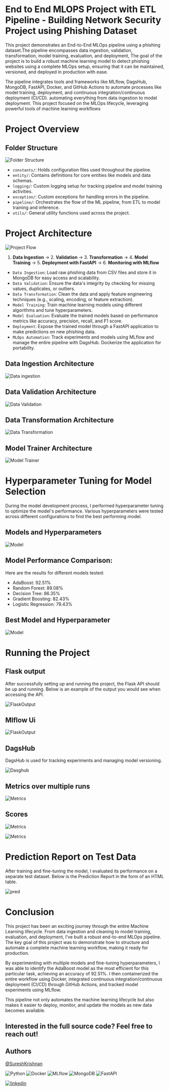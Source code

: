 # End to End MLOPS Project with ETL Pipeline - Building Network Security Project using Phishing Dataset


This project demonstrates an End-to-End MLOps pipeline using a phishing dataset.The pipeline encompasses data ingestion, validation, transformation, model training, evaluation, and deployment, The goal of the project is to build a robust machine learning model to detect phishing websites using a complete MLOps setup, ensuring that it can be maintained, versioned, and deployed in production with ease.

The pipeline integrates tools and frameworks like MLflow, DagsHub, MongoDB, FastAPI, Docker, and GitHub Actions to automate processes like model training, deployment, and continuous integration/continuous deployment (CI/CD). automating everything from data ingestion to model deployment. This project focused on the MLOps lifecycle, leveraging powerful tools of machine learning workflows

# Project Overview

## Folder Structure
![Folder Structure](https://github.com/SKrishna-7/end-end-mlops-project/blob/main/ProjectStructure/floder.png)

* `constants/`: Holds configuration files used throughout the pipeline.
* `entity/`: Contains definitions for core entities like models and data schemas.
* `logging/`: Custom logging setup for tracking pipeline and model training activities.
* `exception/`: Custom exceptions for handling errors in the pipeline.
* `pipeline/`: Orchestrates the flow of the ML pipeline, from ETL to model training and inference.
* `utils/`: General utility functions used across the project.






# Project Architecture

![Project Flow](https://github.com/SKrishna-7/end-end-mlops-project/blob/main/ProjectStructure/Projectflow.png)

1. **Data Ingestion** → 2. **Validation** → 3. **Transformation** → 4. **Model Training** → 5. **Deployment with FastAPI** → 6. **Monitoring with MLflow**


* `Data Ingestion`: Load raw phishing data from CSV files and store it in MongoDB for easy access and scalability.
* `Data Validation`: Ensure the data's integrity by checking for missing values, duplicates, or outliers.
* `Data Transformation`: Clean the data and apply feature engineering techniques (e.g., scaling, encoding, or feature extraction).
* `Model Training`: Train machine learning models using different algorithms and tune hyperparameters.
* `Model Evaluation`: Evaluate the trained models based on performance metrics like accuracy, precision, recall, and F1 score.
* `Deployment`: Expose the trained model through a FastAPI application to make predictions on new phishing data.
* `MLOps Automation`: Track experiments and models using MLflow and manage the entire pipeline with DagsHub. Dockerize the application for portability.

## Data Ingestion Architecture

![Data ingestion](https://github.com/SKrishna-7/end-end-mlops-project/blob/main/ProjectStructure/DataIngestion.png)

## Data Validation Architecture

![Data Validation](https://github.com/SKrishna-7/end-end-mlops-project/blob/main/ProjectStructure/DataValidation.png)


## Data Transformation Architecture

![Data Transformation](https://github.com/SKrishna-7/end-end-mlops-project/blob/main/ProjectStructure/Datatransformation.png)


## Model Trainer Architecture

![Model Trainer](https://github.com/SKrishna-7/end-end-mlops-project/blob/main/ProjectStructure/Modeltrainer.png)

# Hyperparameter Tuning for Model Selection

 During the model development process, I performed hyperparameter tuning to optimize the model's performance. Various hyperparameters were tested across different configurations to find the best performing model.
 
## Models and Hyperparameters
![Model](https://github.com/SKrishna-7/end-end-mlops-project/blob/main/ProjectStructure/models.png)

## Model Performance Comparison:
Here are the results for different models tested:

* AdaBoost: 92.51%
* Random Forest: 89.08%
* Decision Tree: 86.35%
* Gradient Boosting: 82.43%
* Logistic Regression: 79.43%

## Best Model and Hyperparameter
![Model](https://github.com/SKrishna-7/end-end-mlops-project/blob/main/ProjectStructure/bestmodel.png)

# Running the Project 

## Flask output
 After successfully setting up and running the project, the Flask API should be up and running. Below is an example of the output you would see when accessing the API.

![FlaskOutput](https://github.com/SKrishna-7/end-end-mlops-project/blob/main/ProjectStructure/flask.png)

## Mlflow Ui

![FlaskOutput](https://github.com/SKrishna-7/end-end-mlops-project/blob/main/ProjectStructure/mlflow.png)

## DagsHub

DagsHub is used for tracking experiments and managing model versioning. 

![Dasghub](https://github.com/SKrishna-7/end-end-mlops-project/blob/main/ProjectStructure/Dagshub.png)


## Metrics over multiple runs

![Metrics](https://github.com/SKrishna-7/end-end-mlops-project/blob/main/ProjectStructure/combine.png)

## Scores
![Metrics](https://github.com/SKrishna-7/end-end-mlops-project/blob/main/ProjectStructure/metrics.png)

![Metrics](https://github.com/SKrishna-7/end-end-mlops-project/blob/main/ProjectStructure/charts.png)

# Prediction Report on Test Data
After training and fine-tuning the model, I evaluated its performance on a separate test dataset. Below is the Prediction Report in the form of an HTML table.

![pred](https://github.com/SKrishna-7/end-end-mlops-project/blob/main/ProjectStructure/pred.png)


# Conclusion
This project has been an exciting journey through the entire Machine Learning lifecycle. From data ingestion and cleaning to model training, evaluation, and deployment, I’ve built a robust end-to-end MLOps pipeline. The key goal of this project was to demonstrate how to structure and automate a complete machine learning workflow, making it ready for production.

By experimenting with multiple models and fine-tuning hyperparameters, I was able to identify the AdaBoost model as the most efficient for this particular task, achieving an accuracy of 92.51%. I then containerized the entire workflow using Docker, integrated continuous integration/continuous deployment (CI/CD) through GitHub Actions, and tracked model experiments using MLflow.

This pipeline not only automates the machine learning lifecycle but also makes it easier to deploy, monitor, and update the models as new data becomes available.

## Interested in the full source code? Feel free to reach out!

## Authors
[@SureshKrishnan](https://github.com/SKrishna-7)

![Python](https://img.shields.io/badge/Python-3.10-blue)
![Docker](https://img.shields.io/badge/Docker-Containerization-blue)
![MLflow](https://img.shields.io/badge/MLflow-Experiment%20Tracking-blue)
![MongoDB](https://img.shields.io/badge/MongoDB-Database-green)
![FastAPI](https://img.shields.io/badge/FastAPI-API-green)


  
[![linkedin](https://img.shields.io/badge/linkedin-0A66C2?style=for-the-badge&logo=linkedin&logoColor=white)](https://www.linkedin.com/in/suresh-krishnan-s/)



